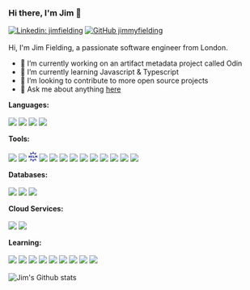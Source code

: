 <!--
**jimmyfielding/jimmyfielding** is a ✨ _special_ ✨ repository because its `README.md` (this file) appears on your GitHub profile.

Here are some ideas to get you started:

- 🔭 I’m currently working on ...
- 🌱 I’m currently learning ...
- 👯 I’m looking to collaborate on ...
- 🤔 I’m looking for help with ...
- 💬 Ask me about ...
- 📫 How to reach me: ...
- 😄 Pronouns: ...
- ⚡ Fun fact: ...
-->
### Hi there, I'm Jim 👋

[![Linkedin: jimfielding](https://img.shields.io/badge/-jimfielding-blue?style=flat-square&logo=Linkedin&logoColor=white&link=https://www.linkedin.com/in/jim-fielding-129339151/)](https://www.linkedin.com/in/jim-fielding-129339151/)
[![GitHub jimmyfielding](https://img.shields.io/github/followers/jimmyfielding?label=follow&style=social)](https://github.com/jimmyfielding)
<br />
<br />
Hi, I'm Jim Fielding, a passionate software engineer from London.

- 🔭 I’m currently working on an artifact metadata project called Odin
- 🌱 I’m currently learning Javascript & Typescript
- 👯 I’m looking to contribute to more open source projects
- 💬 Ask me about anything [here](https://github.com/jimmyfielding/jimmyfielding/issues)

**Languages:**
<br />
<br />
<a><img height="20" src="https://cdn.svgporn.com/logos/gopher.svg"></a>
<a><img height="20" src="https://cdn.svgporn.com/logos/python.svg"></a>
<a><img height="20" src="https://cdn.svgporn.com/logos/java.svg"></a>
<a><img height="20" src="https://cdn.svgporn.com/logos/scala.svg"></a>

**Tools:**
<br />
<br />
<a><img height="20" src="https://cdn.svgporn.com/logos/docker-icon.svg"></a>
<a><img height="20" src="https://cdn.svgporn.com/logos/kubernetes.svg"></a>
<a><img height="20" src="https://raw.githubusercontent.com/cncf/artwork/master/projects/helm/icon/color/helm-icon-color.svg"></a>
<a><img height="20" src="https://cdn.svgporn.com/logos/serverless.svg"></a>
<a><img height="20" src="https://cdn.svgporn.com/logos/prometheus.svg"></a>
<a><img height="20" src="https://cdn.svgporn.com/logos/grafana.svg"></a>
<a><img height="20" src="https://cdn.svgporn.com/logos/vault.svg"></a>
<a><img height="20" src="https://cdn.svgporn.com/logos/git-icon.svg"></a>
<a><img height="20" src="https://cdn.svgporn.com/logos/github-icon.svg"></a>
<a><img height="20" src="https://cdn.svgporn.com/logos/postman.svg"></a>
<a><img height="20" src="https://cdn.svgporn.com/logos/kibana.svg"></a>
<a><img height="20" src="https://cdn.svgporn.com/logos/terraform.svg"></a>
<a><img height="20" src="https://cdn.svgporn.com/logos/sentry.svg"></a>

**Databases:**
<br />
<br />
<a><img height="20" src="https://cdn.svgporn.com/logos/aws-dynamodb.svg"></a>
<a><img height="20" src="https://cdn.svgporn.com/logos/elasticsearch.svg"></a>
<a><img height="20" src="https://cdn.svgporn.com/logos/mysql.svg"></a>

**Cloud Services:**
<br />
<br />
<a><img height="15" src="https://cdn.svgporn.com/logos/aws.svg"></a>
<a><img height="20" src="https://cdn.svgporn.com/logos/google-cloud-platform.svg"></a>

**Learning:**
<br />
<br />
<a><img height="20" src="https://cdn.svgporn.com/logos/javascript.svg"></a>
<a><img height="20" src="https://cdn.svgporn.com/logos/typescript-icon.svg"></a>
<a><img height="20" src="https://cdn.svgporn.com/logos/nodejs-icon.svg"></a>
<a><img height="15" src="https://cdn.svgporn.com/logos/npm.svg"></a>
<a><img height="20" src="https://cdn.svgporn.com/logos/html-5.svg"></a>
<a><img height="20" src="https://cdn.svgporn.com/logos/css-3.svg"></a>
<a><img height="20" src="https://cdn.svgporn.com/logos/react.svg"></a>
<a><img height="20" src="https://cdn.svgporn.com/logos/redux.svg"></a>
<a><img height="20" src="https://cdn.svgporn.com/logos/rust.svg"></a>

<a>
  <img align="center" src="https://github-readme-stats.vercel.app/api?username=jimmyfielding&show_icons=true&line_height=27" alt="Jim's Github stats" />
</a>
